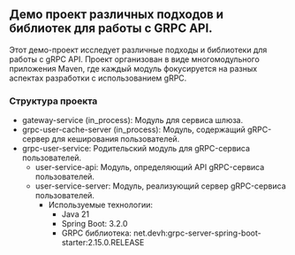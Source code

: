 ## Демо проект различных подходов и библиотек для работы с GRPC API.

Этот демо-проект исследует различные подходы и библиотеки для работы с gRPC API. Проект организован в виде многомодульного приложения Maven, где каждый модуль фокусируется на разных аспектах разработки с использованием gRPC.

### Структура проекта
* gateway-service (in_process): Модуль для сервиса шлюза.
* grpc-user-cache-server (in_process): Модуль, содержащий gRPC-сервер для кеширования пользователей.
* grpc-user-service: Родительский модуль для gRPC-сервиса пользователей.
  * user-service-api: Модуль, определяющий API gRPC-сервиса пользователей.
  * user-service-server: Модуль, реализующий сервер gRPC-сервиса пользователей.
      * Используемые технологии:
        * Java 21
        * Spring Boot: 3.2.0
        * GRPC библиотека: net.devh:grpc-server-spring-boot-starter:2.15.0.RELEASE